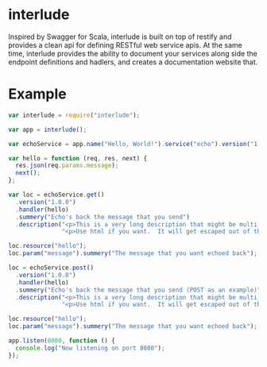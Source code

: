 interlude
=========

Inspired by Swagger for Scala, interlude is built on top of restify and
provides a clean api for defining RESTful web service apis.  At the same 
time, interlude provides the ability to document your services along side
the endpoint definitions and hadlers, and creates a documentation
website that.

Example
=======

```javascript
var interlude = require("interlude");

var app = interlude();

var echoService = app.name("Hello, World!").service("echo").version("1.0.0");

var hello = function (req, res, next) {
  res.json(req.params.message);
  next();
};

var loc = echoService.get()
  .version("1.0.0")
  .handler(hello)
  .summery("Echo's back the message that you send")
  .description("<p>This is a very long description that might be multi-lined.</p>" +
               "<p>Use html if you want.  It will get escaped out of the summery</p>");

loc.resource("hello");
loc.param("message").summery("The message that you want echoed back");

loc = echoService.post()
  .version("1.0.0")
  .handler(hello)
  .summery("Echo's back the message that you send (POST as an example)")
  .description("<p>This is a very long description that might be multi-lined.</p>" +
               "<p>Use html if you want.  It will get escaped out of the summery</p>");

loc.resource("hello");
loc.param("message").summery("The message that you want echoed back");

app.listen(8080, function () {
  console.log("Now listening on port 8080");
});
```
